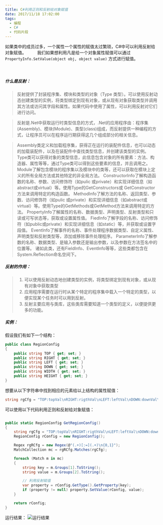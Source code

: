 ```yaml
---
title: C#利用正则和反射给对象赋值
date: 2017/11/18 17:02:00
tags:
  - 编程
  - C#
  - 代码片段
---
```


如果类中的成员过多，一个属性一个属性的赋值太过繁琐，C#中可以利用反射给对象赋值。
　　
我们如果想利用凡是给一个对象属性赋值可以通过 ` PropertyInfo.SetValue(object obj, object value) ` 方式进行赋值。

<!--more-->
　　
##### 什么是反射：

> 反射提供了封装程序集、模块和类型的对象（Type 类型）。可以使用反射动态创建类型的实例，将类型绑定到现有对象，或从现有对象获取类型并调用其方法或访问其字段和属性。如果代码中使用了属性，可以利用反射对它们进行访问。

> 反射是.Net中获取运行时类型信息的方式，.Net的应用程序由：程序集(Assembly)、模块(Module)、类型(class)组成，而反射提供一种编程的方式，让程序员可以在程序运行期获得这几个组成部分的相关信息。

> Assembly类定义和加载程序集，获得正在运行的装配件信息，也可以动态的加载装配件，以及在装配件中查找类型信息，并创建该类型的实例。
Type类可以获得对象的类型信息，此信息包含对象的所有要素：方法、构造器、属性等等，通过Type类可以得到这些要素的信息，并且调用之。
Module了解包含模块的程序集以及模块中的类等，还可以获取在模块上定义的所有全局方法或其他特定的非全局方法。
ConstructorInfo了解构造函数的名称、参数、访问修饰符（如pulic 或private）和实现详细信息（如abstract或virtual）等。使用Type的GetConstructors或 GetConstructor方法来调用特定的构造函数。
> MethodInfo了解方法的名称、返回类型、参数、访问修饰符（如pulic 或private）和实现详细信息（如abstract或virtual）等。使用Type的GetMethods或GetMethod方法来调用特定的方法。
> PropertyInfo了解属性的名称、数据类型、声明类型、反射类型和只读或可写状态等，获取或设置属性值。
> FiedInfo了解字段的名称、访问修饰符（如public或private）和实现详细信息（如static）等，并获取或设置字段值。
> EventInfo了解事件的名称、事件处理程序数据类型、自定义属性、声明类型和反射类型等，添加或移除事件处理程序。
> ParameterInfo了解参数的名称、数据类型、是输入参数还是输出参数，以及参数在方法签名中的位置等。
> 诸如此类，还有FieldInfo、EventInfo等等，这些类都包含在System.Reflection命名空间下。

##### 反射的作用：

> 1. 可以使用反射动态地创建类型的实例，将类型绑定到现有对象，或从现有对象中获取类型
> 2. 应用程序需要在运行时从某个特定的程序集中载入一个特定的类型，以便实现某个任务时可以用到反射。
> 3. 反射主要应用与类库，这些类库需要知道一个类型的定义，以便提供更多的功能。

##### 实例：

假设我们有如下一个结构：

``` csharp
public class RegionConfig
{
    public string TOP { get; set; }
    public string RIGHT { get; set; }
    public string LEFT { get; set; }
    public string DOWN { get; set; }
    public string WIDTH { get; set; }
    public string HEIGHT { get; set; }
}

```

想要从以下字符串中找到相应的元素给以上结构的属性赋值：

``` csharp
string rgCfg = "TOP:topVal\nRIGHT:rigthVal\nLEFT:leftVal\nDOWN:downVal\nWIDTH=1200\nHEIGHT=1300";
```

可以使用以下代码利用正则和反射给对象赋值：

``` csharp

public static RegionConfig GetRegionConfig()
{
    string rgCfg = "TOP:topVal\nRIGHT:rigthVal\nLEFT:leftVal\nDOWN:downVal\nWIDTH=1200\nHEIGHT=1300";
    RegionConfig rConfig = new RegionConfig();

    Regex rgRCfg = new Regex(@"(.+)[:=](.+)\n{0,1}");
    MatchCollection mc = rgRCfg.Matches(rgCfg);

    foreach (Match m in mc)
    {
        string key = m.Groups[1].ToString();
        string value = m.Groups[2].ToString();

        // 利用反射赋值
        var property = rConfig.GetType().GetProperty(key);
        if (property != null) property.SetValue(rConfig, value);
    }

    return rConfig;
}
```

运行结果：
![运行结果](/assets/blogImg/csharpRegex.png)